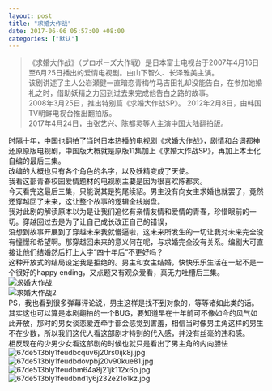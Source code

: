 ```yaml
---
layout: post
title: "求婚大作战"
date: 2017-06-06 05:57:00 +08:00
categories: ["默认"]
---
```


<blockquote>《求婚大作战》（プロポーズ大作戦）是日本富士电视台于2007年4月16日至6月25日播出的爱情电视剧。由山下智久、长泽雅美主演。<br />该剧讲述了主人公岩瀬健一直暗恋青梅竹马吉田礼却没能告白，在参加她婚礼之时，借助妖精之力回到过去来完成他告白之路的故事。<br />2008年3月25日，推出特别篇《求婚大作战SP》。 2012年2月8日，由韩国TV朝鲜电视台推出翻拍版。<br />2017年4月24日，由张艺兴、陈都灵等人主演中国大陆翻拍版。</blockquote><p>时隔十年，中国也翻拍了当时日本热播的电视剧《求婚大作战》，剧情和台词都神还原原版电视剧，中国版大概就是原版11集加上《求婚大作战SP》，再加上本土化自编的最后三集。<br />改编的大概也只有各个角色的名字，以及妖精变成了天使。<br />我看这部青春校园爱情题材的电视剧主要是因为很喜欢陈都灵。<br />今天看完这最后三集，只能说其是狗尾续貂。男主没有向女主求婚也就罢了，竟然还穿越回了未来，这让整个故事的逻辑全线崩盘。<br />我对此剧的解读原本以为是让我们追忆有亲情友情和爱情的青春，珍惜眼前的一切。穿越回过去是为了让自己成长改正自己的错误，<br />没想到故事开展到了穿越未来我就懵逼啦，这未来所发生的一切让我对未来完全没有憧憬和希望啊。那穿越回未来的意义何在呢，与求婚完全没有关系。编剧大可直接让他们结婚然后打上大字“四十年后”不更好吗？<br />这种开放式的结局设定我是拒绝的。男主和女主结婚，快快乐乐生活在一起不是一个很好的happy ending，又点题又有观众爱看，真无力吐槽后三集。<br /><img src="https://xy07-1251893119.costj.myqcloud.com/2017/06/05/49406005.jpg" alt="求婚大作战" title="求婚大作战"><br /><img src="https://xy07-1251893119.costj.myqcloud.com/2017/06/05/2391225472.jpg" alt="求婚大作战2" title="求婚大作战2"><br />PS，我也看到很多弹幕评论说，男主这样是找不到对象的，等等诸如此类的话。<br />其实这也可以算是本剧翻拍的一个BUG，要知道早在十年前可不像如今的风气如此开放，那时的男女谈恋爱连牵手都会感觉到害羞，相信当时像男主角这样的男生不在少数，所以我们这代人看这部剧才特别的代入感，并没有丝毫的违和感。<br />相反现在的少男少女看这部剧的时候也就只是看出了男主角的内向胆怯<br /><img src="https://xy07-1251893119.costj.myqcloud.com/2017/06/05/1478383849.jpg" alt="67de513bly1feudbcquv6j20rs0ijk8j.jpg" title="67de513bly1feudbcquv6j20rs0ijk8j.jpg"><br /><img src="https://xy07-1251893119.costj.myqcloud.com/2017/06/05/2427022229.jpg" alt="67de513bly1feudbdovpbj20v90kue81.jpg" title="67de513bly1feudbdovpbj20v90kue81.jpg"><br /><img src="https://xy07-1251893119.costj.myqcloud.com/2017/06/05/1255852638.jpg" alt="67de513bly1feudbm64a8j21jk112x6p.jpg" title="67de513bly1feudbm64a8j21jk112x6p.jpg"><br /><img src="https://xy07-1251893119.costj.myqcloud.com/2017/06/05/4189057228.jpg" alt="67de513bly1feudbnd1y6j232e21o1kz.jpg" title="67de513bly1feudbnd1y6j232e21o1kz.jpg"></p>